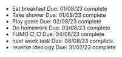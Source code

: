 - Eat breakfast Due: 01/08/23 complete
- Take shower Due: 01/08/23 complete
- Play game Due: 02/08/23 complete
- Do homework Due: 03/08/23 complete
- FUMO ᗜˬᗜ Due: 04/08/23 complete
- next week task Due: 08/08/23 complete
- reverse ideology Due: 31/07/23 complete